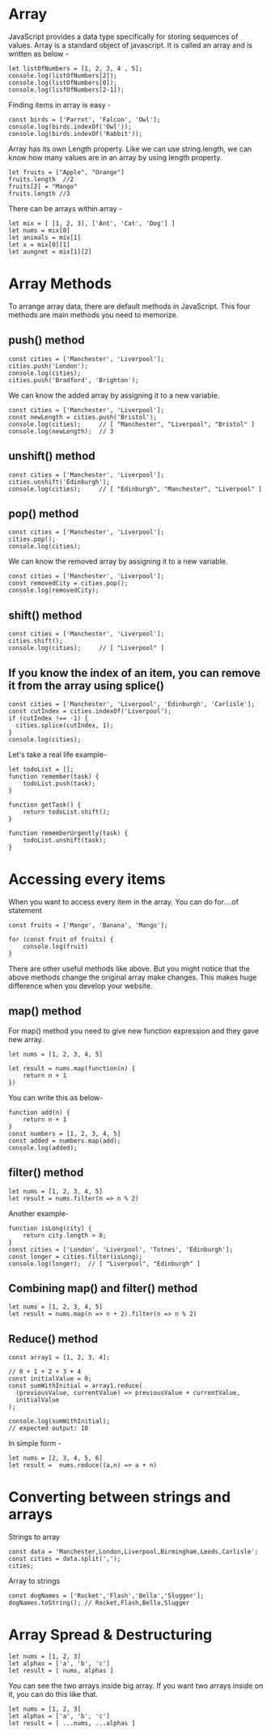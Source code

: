 # Array

JavaScript provides a data type specifically for storing sequences of values. Array is a standard object of javascript. It is called an array and is written as below -

```
let listOfNumbers = [1, 2, 3, 4 , 5];
console.log(listOfNumbers[2]);
console.log(listOfNumbers[0]);
console.log(lisfOfNumbers[2-1]);
```

Finding items in array is easy -

```
const birds = ['Parrot', 'Falcon', 'Owl'];
console.log(birds.indexOf('Owl'));
console.log(birds.indexOf('Rabbit'));
```

Array has its own Length property. Like we can use string.length, we can know how many values are in an array by using length property.

```
let fruits = ["Apple", "Orange"]
fruits.length  //2
fruits[2] = "Mango"
fruits.length //3
```

There can be arrays within array -

```
let mix = [ [1, 2, 3], ['Ant', 'Cat', 'Dog'] ]
let nums = mix[0]
let animals = mix[1]
let x = mix[0][1]
let aungnet = mix[1][2]
```

# Array Methods

To arrange array data, there are default methods in JavaScript. This four methods are main methods you need to memorize.

## push() method

```
const cities = ['Manchester', 'Liverpool'];
cities.push('London');
console.log(cities);
cities.push('Bradford', 'Brighton');
```
We can know the added array by assigning it to a new variable.

```
const cities = ['Manchester', 'Liverpool'];
const newLength = cities.push('Bristol');
console.log(cities);     // [ "Manchester", "Liverpool", "Bristol" ]
console.log(newLength);  // 3
```

## unshift() method

```
const cities = ['Manchester', 'Liverpool'];
cities.unshift('Edinburgh');
console.log(cities);     // [ "Edinburgh", "Manchester", "Liverpool" ]
```

## pop() method

```
const cities = ['Manchester', 'Liverpool'];
cities.pop();
console.log(cities);
```

We can know the removed array by assigning it to a new variable.

```
const cities = ['Manchester', 'Liverpool'];
const removedCity = cities.pop();
console.log(removedCity);
```

## shift() method

```
const cities = ['Manchester', 'Liverpool'];
cities.shift();
console.log(cities);     // [ "Liverpool" ]
```

## If you know the index of an item, you can remove it from the array using splice()

```
const cities = ['Manchester', 'Liverpool', 'Edinburgh', 'Carlisle'];
const cutIndex = cities.indexOf('Liverpool');
if (cutIndex !== -1) {
  cities.splice(cutIndex, 1);
}
console.log(cities);
```

Let's take a real life example-

```
let todoList = [];
function remember(task) {
    todoList.push(task);
}

function getTask() {
    return todoList.shift();
}

function rememberUrgently(task) {
    todoList.unshift(task);
}
```

# Accessing every items

When you want to access every item in the array. You can do for....of statement

```
const fruits = ['Mango', 'Banana', 'Mango'];

for (const fruit of fruits) {
    console.log(fruit)
}
```

There are other useful methods like above. But you might notice that the above methods change the original array make changes. This makes huge difference when you develop your website.

## map() method

For map() method you need to give new function expression and they gave new array.

```
let nums = [1, 2, 3, 4, 5]

let result = nums.map(function(n) {
    return n + 1
})
```

You can write this as below-

```
function add(n) {
    return n + 1
}
const numbers = [1, 2, 3, 4, 5]
const added = numbers.map(add);
console.log(added);
```

## filter() method

```
let nums = [1, 2, 3, 4, 5]
let result = nums.filter(n => n % 2)
```

Another example-

```
function isLong(city) {
    return city.length > 8;
} 
const cities = ['London', 'Liverpool', 'Totnes', 'Edinburgh'];
const longer = cities.filter(isLong);
console.log(longer);  // [ "Liverpool", "Edinburgh" ]
```

## Combining map() and filter() method

```
let nums = [1, 2, 3, 4, 5]
let result = nums.map(n => n + 2).filter(n => n % 2)
```

## Reduce() method

```
const array1 = [1, 2, 3, 4];

// 0 + 1 + 2 + 3 + 4
const initialValue = 0;
const sumWithInitial = array1.reduce(
  (previousValue, currentValue) => previousValue + currentValue,
  initialValue
);

console.log(sumWithInitial);
// expected output: 10
```

In simple form -

```
let nums = [2, 3, 4, 5, 6]
let result =  nums.reduce((a,n) => a + n)
```

# Converting between strings and arrays

Strings to array

```
const data = 'Manchester,London,Liverpool,Birmingham,Leeds,Carlisle';
const cities = data.split(',');
cities;
```

Array to strings

```
const dogNames = ['Rocket','Flash','Bella','Slugger'];
dogNames.toString(); // Rocket,Flash,Bella,Slugger
```

# Array Spread & Destructuring

```
let nums = [1, 2, 3]
let alphas = ['a', 'b', 'c']
let result = [ nums, alphas ]
```

You can see the two arrays inside big array. If you want two arrays inside on it, you can do this like that.

```
let nums = [1, 2, 3]
let alphas = ['a', 'b', 'c']
let result = [ ...nums, ...alphas ]
```


